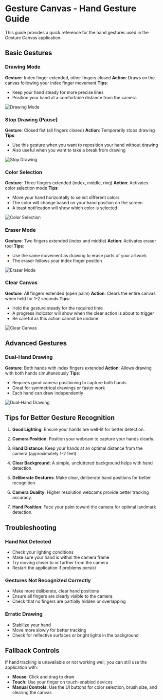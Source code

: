 # Gesture Canvas - Hand Gesture Guide

This guide provides a quick reference for the hand gestures used in the Gesture Canvas application.

## Basic Gestures

### Drawing Mode
**Gesture**: Index finger extended, other fingers closed
**Action**: Draws on the canvas following your index finger movement
**Tips**: 
- Keep your hand steady for more precise lines
- Position your hand at a comfortable distance from the camera

![Drawing Mode](https://placeholder-for-drawing-mode-image.png)

### Stop Drawing (Pause)
**Gesture**: Closed fist (all fingers closed)
**Action**: Temporarily stops drawing
**Tips**: 
- Use this gesture when you want to reposition your hand without drawing
- Also useful when you want to take a break from drawing

![Stop Drawing](https://placeholder-for-stop-drawing-image.png)

### Color Selection
**Gesture**: Three fingers extended (index, middle, ring)
**Action**: Activates color selection mode
**Tips**: 
- Move your hand horizontally to select different colors
- The color will change based on your hand position on the screen
- A toast notification will show which color is selected

![Color Selection](https://placeholder-for-color-selection-image.png)

### Eraser Mode
**Gesture**: Two fingers extended (index and middle)
**Action**: Activates eraser tool
**Tips**: 
- Use the same movement as drawing to erase parts of your artwork
- The eraser follows your index finger position

![Eraser Mode](https://placeholder-for-eraser-mode-image.png)

### Clear Canvas
**Gesture**: All fingers extended (open palm)
**Action**: Clears the entire canvas when held for 1-2 seconds
**Tips**: 
- Hold the gesture steady for the required time
- A progress indicator will show when the clear action is about to trigger
- Be careful as this action cannot be undone

![Clear Canvas](https://placeholder-for-clear-canvas-image.png)

## Advanced Gestures

### Dual-Hand Drawing
**Gesture**: Both hands with index fingers extended
**Action**: Allows drawing with both hands simultaneously
**Tips**: 
- Requires good camera positioning to capture both hands
- Great for symmetrical drawings or faster work
- Each hand can draw independently

![Dual-Hand Drawing](https://placeholder-for-dual-hand-drawing-image.png)

## Tips for Better Gesture Recognition

1. **Good Lighting**: Ensure your hands are well-lit for better detection.

2. **Camera Position**: Position your webcam to capture your hands clearly.

3. **Hand Distance**: Keep your hands at an optimal distance from the camera (approximately 1-2 feet).

4. **Clear Background**: A simple, uncluttered background helps with hand detection.

5. **Deliberate Gestures**: Make clear, deliberate hand positions for better recognition.

6. **Camera Quality**: Higher resolution webcams provide better tracking accuracy.

7. **Hand Position**: Face your palm toward the camera for optimal landmark detection.

## Troubleshooting

### Hand Not Detected
- Check your lighting conditions
- Make sure your hand is within the camera frame
- Try moving closer to or further from the camera
- Restart the application if problems persist

### Gestures Not Recognized Correctly
- Make more deliberate, clear hand positions
- Ensure all fingers are clearly visible to the camera
- Check that no fingers are partially hidden or overlapping

### Erratic Drawing
- Stabilize your hand
- Move more slowly for better tracking
- Check for reflective surfaces or bright lights in the background

## Fallback Controls

If hand tracking is unavailable or not working well, you can still use the application with:

- **Mouse**: Click and drag to draw
- **Touch**: Use your finger on touch-enabled devices
- **Manual Controls**: Use the UI buttons for color selection, brush size, and clearing the canvas
